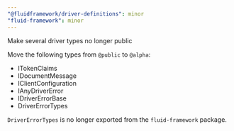 ```yaml
---
"@fluidframework/driver-definitions": minor
"fluid-framework": minor
---
```


Make several driver types no longer public

Move the following types from `@public` to `@alpha`:

-   ITokenClaims
-   IDocumentMessage
-   IClientConfiguration
-   IAnyDriverError
-   IDriverErrorBase
-   DriverErrorTypes

`DriverErrorTypes` is no longer exported from the `fluid-framework` package.
